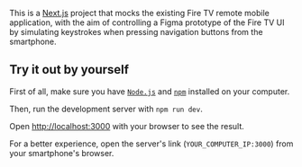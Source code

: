 This is a [Next.js](https://nextjs.org) project that mocks the existing Fire TV remote mobile application, with the aim of controlling a Figma prototype of the Fire TV UI by simulating keystrokes when pressing navigation buttons from the smartphone.

## Try it out by yourself

First of all, make sure you have [`Node.js`](https://nodejs.org/) and [`npm`](https://www.npmjs.com) installed on your computer.

Then, run the development server with `npm run dev`.

Open [http://localhost:3000](http://localhost:3000) with your browser to see the result.

For a better experience, open the server's link (`YOUR_COMPUTER_IP:3000`) from your smartphone's browser.
